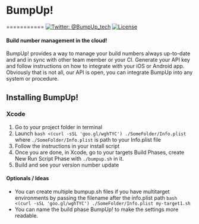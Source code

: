 # BumpUp!
===========
[![Twitter: @BumpUp_tech](https://img.shields.io/badge/contact-@BumpUp_tech-blue.svg?style=flat)](https://twitter.com/BumpUp_tech)
[![License](https://img.shields.io/badge/license-MIT-green.svg?style=flat)](https://github.com/fastlane/fastlane/blob/master/LICENSE)
#### Build number management in the cloud!
BumpUp! provides a way to manage your build numbers always up-to-date and and in sync with other team member or your CI. Generate your API key and follow instructions on how to integrate with your iOS or Android app. Obviously that is not all, our API is open, you can integrate BumpUp into any system or procedure.

## Installing BumpUp!

### Xcode
1) Go to your project folder in terminal
2) Launch `bash <(curl -sSL 'goo.gl/wghTYC') ./SomeFolder/Info.plist` where `./SomeFolder/Info.plist` is path to your Info.plist file
3) Follow the instructions in your install script
4) Once you are done, in Xcode, go to your targets Build Phases, create New Run Script Phase with `./bumpup.sh` in it.
5) Build and see your version number update

#### Optionals / Ideas
* You can create multiple bumpup.sh files if you have multitarget environments by passing the filename after the info.plist path `bash <(curl -sSL 'goo.gl/wghTYC') ./SomeFolder/Info.plist my-target1.sh`
* You can name the build phase BumpUp! to make the settings more readable.


